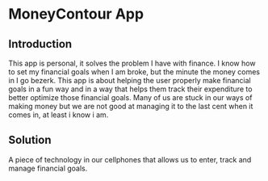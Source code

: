 # MoneyContour App

## Introduction
This app is personal, it solves the problem I have with finance. I know how to set my financial goals when I am broke, but the minute the money comes in I go bezerk.
This app is about helping the user properly make financial goals in a fun way and in a way that helps them track their expenditure to better optimize those financial goals.
Many of us are stuck in our ways of making money but we are not good at managing it to the last cent when it comes in, at least i know i am.

## Solution
A piece of technology in our cellphones that allows us to enter, track and manage financial goals.